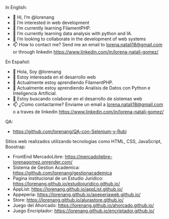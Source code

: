 In English:
- 👋 Hi, I’m @lorenang
- 👀 I’m interested in web development
- 🌱 I’m currently learning FilamentPHP.
- 🌱 I’m currently learning data analysis with python and IA.
- 💞️ I’m looking to collaborate in the development of web systems
- 📫 How to contact me? Send me an email to lorena.natali18@gmail.com or through linkedin https://www.linkedin.com/in/lorena-natali-gomez/

En Español:
- 👋 Hola, Soy @lorenang
- 👀 Estoy interesada en el desarrollo web
- 🌱 Actualmente estoy aprendiendo FilamentPHP.
- 🌱 Actualmente estoy aprendiendo Analisis de Datos con Python e Inteligencia Artificial.
- 💞️ Estoy buscando colaborar en el desarrollo de sistemas web
- 📫 ¿Como contactarme? Enviame un email a lorena.natali18@gmail.com o a traves de linkedin https://www.linkedin.com/in/lorena-natali-gomez/

QA:
- https://github.com/lorenang/QA-con-Selenium-y-Rubi

Sitios web realizados utilizando tecnologias como HTML, CSS, JavaScript, Boostrap:
- FrontEnd MercadoLibre: https://mercadoliebre-lorenagomez.onrender.com/
- Sistema de Gestion Academica: https://github.com/lorenang/gestionacademica
- Pagina institucional de un Estudio Juridico: https://lorenang.github.io/estudiojuridico.github.io/
- AppList: https://lorenang.github.io/appList.github.io/
- Appeperia: https://lorenang.github.io/apeperiaweb.github.io/
- Store: https://lorenang.github.io/alurastore.github.io/
- Juego del Ahorcado: https://lorenang.github.io/ahorcado.github.io/
- Juego Encriptador: https://lorenang.github.io/encriptador.github.io/

<!---
lorenang/lorenang is a ✨ special ✨ repository because its `README.md` (this file) appears on your GitHub profile.
You can click the Preview link to take a look at your changes.
--->
